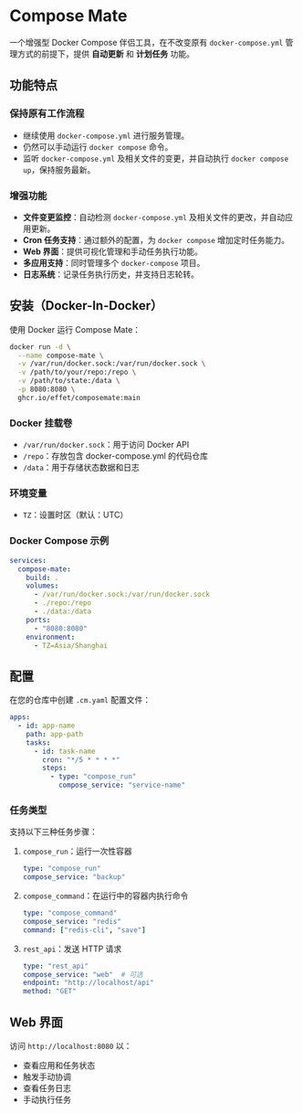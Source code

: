 # Compose Mate

一个增强型 Docker Compose 伴侣工具，在不改变原有 `docker-compose.yml` 管理方式的前提下，提供 **自动更新** 和 **计划任务** 功能。

## 功能特点

### 保持原有工作流程
- 继续使用 `docker-compose.yml` 进行服务管理。
- 仍然可以手动运行 `docker compose` 命令。
- 监听 `docker-compose.yml` 及相关文件的变更，并自动执行 `docker compose up`，保持服务最新。

### 增强功能
- **文件变更监控**：自动检测 `docker-compose.yml` 及相关文件的更改，并自动应用更新。
- **Cron 任务支持**：通过额外的配置，为 `docker compose` 增加定时任务能力。
- **Web 界面**：提供可视化管理和手动任务执行功能。
- **多应用支持**：同时管理多个 `docker-compose` 项目。
- **日志系统**：记录任务执行历史，并支持日志轮转。

## 安装（Docker-In-Docker）

使用 Docker 运行 Compose Mate：

```bash
docker run -d \
  --name compose-mate \
  -v /var/run/docker.sock:/var/run/docker.sock \
  -v /path/to/your/repo:/repo \
  -v /path/to/state:/data \
  -p 8080:8080 \
  ghcr.io/effet/composemate:main
```

### Docker 挂载卷
- `/var/run/docker.sock`：用于访问 Docker API
- `/repo`：存放包含 docker-compose.yml 的代码仓库
- `/data`：用于存储状态数据和日志

### 环境变量
- `TZ`：设置时区（默认：UTC）

### Docker Compose 示例

```yaml
services:
  compose-mate:
    build: .
    volumes:
      - /var/run/docker.sock:/var/run/docker.sock
      - ./repo:/repo
      - ./data:/data
    ports:
      - "8080:8080"
    environment:
      - TZ=Asia/Shanghai
```

## 配置

在您的仓库中创建 `.cm.yaml` 配置文件：

```yaml
apps:
  - id: app-name
    path: app-path
    tasks:
      - id: task-name
        cron: "*/5 * * * *"
        steps:
          - type: "compose_run"
            compose_service: "service-name"
```

### 任务类型

支持以下三种任务步骤：

1. `compose_run`：运行一次性容器
   ```yaml
   type: "compose_run"
   compose_service: "backup"
   ```

2. `compose_command`：在运行中的容器内执行命令
   ```yaml
   type: "compose_command"
   compose_service: "redis"
   command: ["redis-cli", "save"]
   ```

3. `rest_api`：发送 HTTP 请求
   ```yaml
   type: "rest_api"
   compose_service: "web"  # 可选
   endpoint: "http://localhost/api"
   method: "GET"
   ```

## Web 界面

访问 `http://localhost:8080` 以：
- 查看应用和任务状态
- 触发手动协调
- 查看任务日志
- 手动执行任务
